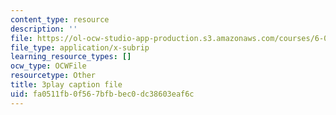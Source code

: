 ```yaml
---
content_type: resource
description: ''
file: https://ol-ocw-studio-app-production.s3.amazonaws.com/courses/6-042j-mathematics-for-computer-science-spring-2015/fa0511fb0f567bfbbec0dc38603eaf6c_HswnmlLPGZ4.srt
file_type: application/x-subrip
learning_resource_types: []
ocw_type: OCWFile
resourcetype: Other
title: 3play caption file
uid: fa0511fb-0f56-7bfb-bec0-dc38603eaf6c
---
```


